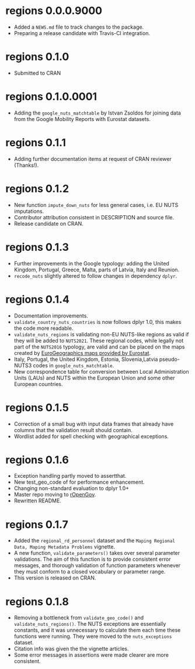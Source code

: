# regions 0.0.0.9000

* Added a `NEWS.md` file to track changes to the package.
* Preparing a release candidate with Travis-CI integration.

# regions 0.1.0
* Submitted to CRAN

# regions 0.1.0.0001
* Adding the `google_nuts_matchtable` by Istvan Zsoldos for joining data from the Google Mobility Reports with Eurostat datasets.

# regions 0.1.1
* Adding further documentation items at request of CRAN reviewer (Thanks!).

# regions 0.1.2 
* New function `impute_down_nuts` for less general cases, i.e. EU NUTS imputations.
* Contributor attribution consistent in DESCRIPTION and source file. 
* Release candidate on CRAN.

# regions 0.1.3 
* Further improvements in the Google typology: adding the United Kingdom, Portugal, Greece, Malta, parts of Latvia, Italy and Reunion.
* `recode_nuts` slightly altered to follow changes in dependency `dplyr`. 

# regions 0.1.4
* Documentation improvements.
* `validate_country_nuts_countries` is now follows dplyr 1.0, this makes the code more readable.
* `validate_nuts_regions` is validating non-EU NUTS-like regions as valid if they will be added to `NUTS2021`. These regional codes, while legally not part of the `NUTS2016` typology, are valid and can be placed on the maps created by [EuroGeographics maps provided by Eurostat](https://ec.europa.eu/eurostat/web/gisco/geodata/reference-data/administrative-units-statistical-units/nuts).
* Italy, Portugal, the United Kingdom, Estonia, Slovenia,Latvia pseudo-NUTS3 codes in `google_nuts_matchtable`.
* New correspondence table for conversion between Local Administration Units (LAUs) and NUTS within the European Union and some other European countries.

# regions 0.1.5
* Correction of a small bug with input data frames that already have columns that the validation result should contain. 
* Wordlist added for spell checking with geographical exceptions.

# regions 0.1.6
* Exception handling partly moved to assertthat.
* New test_geo_code of for performance enhancement. 
* Changing non-standard evaluation to dplyr 1.0+
* Master repo moving to [rOpenGov](https://ropengov.org/).
* Rewritten README.

# regions 0.1.7
* Added the `regional_rd_personnel` dataset and the `Maping Regional Data, Maping Metadata Problems` vignette.
* A new function, `validate_parameters()` takes over several parameter validations. The aim of this function is to provide consistent error messages, and thorough validation of function parameters whenever they must conform to a closed vocabulary or parameter range.
* This version is released on CRAN.

# regions 0.1.8
* Removing a bottleneck from `validate_geo_code()` and `validate_nuts_regions()`.  The NUTS exceptions are essentially constants, and it was unnecessary to calculate them each time these functions were running. They were moved to the `nuts_exceptions` dataset.
* Citation info was given the the vignette articles.
* Some error messages in assertions were made clearer are more consistent.